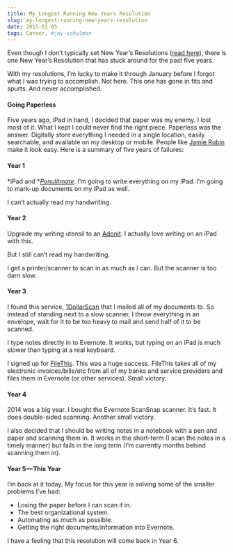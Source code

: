 ```yaml
---
title: My Longest Running New Years Resolution
slug: my-longest-running-new-years-resolution
date: 2015-01-05
tags: Career, #jay-schulman
---
```


Even though I don’t typically set New Year’s Resolutions ([read here](https://www.jayschulman.com/new-years-resolutions-dont-work/)), there is one New Year’s Resolution that has stuck around for the past five years.

With my resolutions, I’m lucky to make it through January before I forgot what I was trying to accomplish. Not here. This one has gone in fits and spurts. And never accomplished.

#### Going Paperless

Five years ago, iPad in hand, I decided that paper was my enemy. I lost most of it. What I kept I could never find the right piece. Paperless was the answer. Digitally store everything I needed in a single location, easily searchable, and available on my desktop or mobile. People like [Jamie Rubin](http://www.jamierubin.net/going-paperless/) make it look easy. Here is a summary of five years of failures:

#### Year 1

*iPad and *[*Penulitmate*](https://evernote.com/penultimate/). I’m going to write everything on my iPad. I’m going to mark-up documents on my iPad as well.

I can’t actually read my handwriting.

#### Year 2

Upgrade my writing utensil to an [Adonit](http://www.adonit.net/). I actually love writing on an iPad with this.

But I still can’t read my handwriting.

I get a printer/scanner to scan in as much as I can. But the scanner is too darn slow.

#### Year 3

I found this service, [1DollarScan](http://1dollarscan.com/) that I mailed all of my documents to. So instead of standing next to a slow scanner, I throw everything in an envelope, wait for it to be too heavy to mail and send half of it to be scanned.

I type notes directly in to Evernote. It works, but typing on an iPad is much slower than typing at a real keyboard.

I signed up for [FileThis](https://filethis.com/). This was a huge success. FileThis takes all of my electronic invoices/bills/etc from all of my banks and service providers and files them in Evernote (or other services). Small victory.

#### Year 4

2014 was a big year. I bought the Evernote ScanSnap scanner. It’s fast. It does double-sided scanning. Another small victory.

I also decided that I should be writing notes in a notebook with a pen and paper and scanning them in. It works in the short-term (I scan the notes in a timely manner) but fails in the long term (I’m currently months behind scanning them in).

#### Year 5 — This Year

I’m back at it today. My focus for this year is solving some of the smaller problems I’ve had:

- Losing the paper before I can scan it in.
- The best organizational system.
- Automating as much as possible.
- Getting the right documents/information into Evernote.

I have a feeling that this resolution will come back in Year 6.
